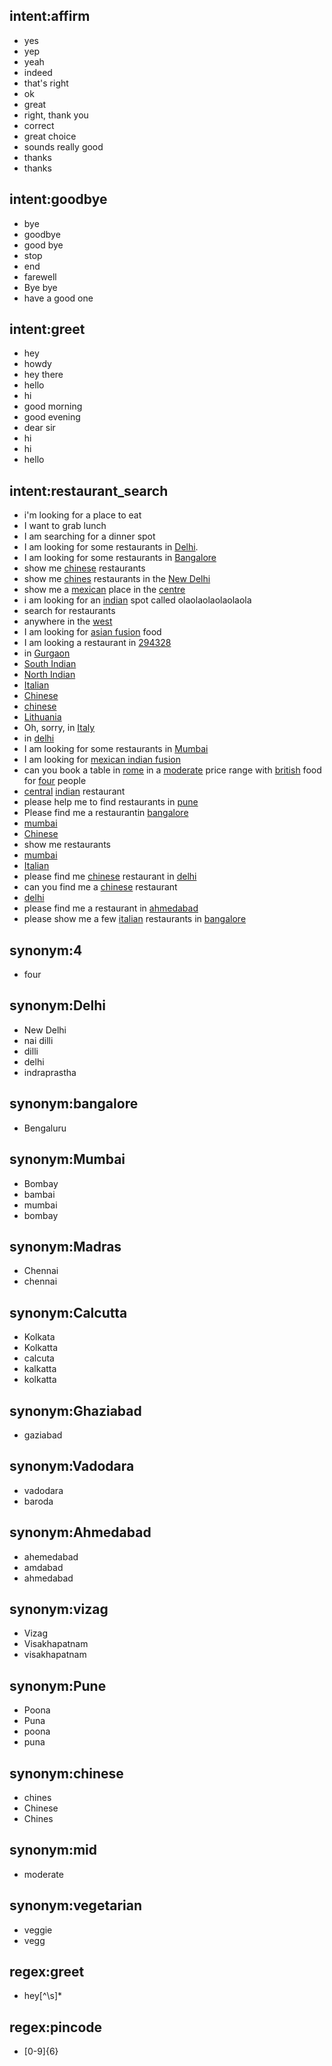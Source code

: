 ## intent:affirm
- yes
- yep
- yeah
- indeed
- that's right
- ok
- great
- right, thank you
- correct
- great choice
- sounds really good
- thanks
- thanks

## intent:goodbye
- bye
- goodbye
- good bye
- stop
- end
- farewell
- Bye bye
- have a good one

## intent:greet
- hey
- howdy
- hey there
- hello
- hi
- good morning
- good evening
- dear sir
- hi
- hi
- hello

## intent:restaurant_search
- i'm looking for a place to eat
- I want to grab lunch
- I am searching for a dinner spot
- I am looking for some restaurants in [Delhi](location).
- I am looking for some restaurants in [Bangalore](location)
- show me [chinese](cuisine) restaurants
- show me [chines](cuisine:chinese) restaurants in the [New Delhi](location:Delhi)
- show me a [mexican](cuisine) place in the [centre](location)
- i am looking for an [indian](cuisine) spot called olaolaolaolaolaola
- search for restaurants
- anywhere in the [west](location)
- I am looking for [asian fusion](cuisine) food
- I am looking a restaurant in [294328](location)
- in [Gurgaon](location)
- [South Indian](cuisine)
- [North Indian](cuisine)
- [Italian](cuisine)
- [Chinese](cuisine:chinese)
- [chinese](cuisine)
- [Lithuania](location)
- Oh, sorry, in [Italy](location)
- in [delhi](location)
- I am looking for some restaurants in [Mumbai](location)
- I am looking for [mexican indian fusion](cuisine)
- can you book a table in [rome](location) in a [moderate](price:mid) price range with [british](cuisine) food for [four](people:4) people
- [central](location) [indian](cuisine) restaurant
- please help me to find restaurants in [pune](location)
- Please find me a restaurantin [bangalore](location)
- [mumbai](location)
- [Chinese](cuisine:chinese)
- show me restaurants
- [mumbai](location)
- [Italian](cuisine)
- please find me [chinese](cuisine) restaurant in [delhi](location)
- can you find me a [chinese](cuisine) restaurant
- [delhi](location)
- please find me a restaurant in [ahmedabad](location)
- please show me a few [italian](cuisine) restaurants in [bangalore](location)

## synonym:4
- four

## synonym:Delhi
- New Delhi
- nai dilli
- dilli
- delhi
- indraprastha

## synonym:bangalore
- Bengaluru

## synonym:Mumbai
- Bombay
- bambai
- mumbai
- bombay

## synonym:Madras
- Chennai
- chennai

## synonym:Calcutta
- Kolkata
- Kolkatta
- calcuta
- kalkatta
- kolkatta

## synonym:Ghaziabad
- gaziabad

## synonym:Vadodara
- vadodara
- baroda

## synonym:Ahmedabad
- ahemedabad
- amdabad
- ahmedabad

## synonym:vizag
- Vizag
- Visakhapatnam
- visakhapatnam


## synonym:Pune
- Poona
- Puna
- poona
- puna

## synonym:chinese
- chines
- Chinese
- Chines

## synonym:mid
- moderate

## synonym:vegetarian
- veggie
- vegg

## regex:greet
- hey[^\s]*

## regex:pincode
- [0-9]{6}
